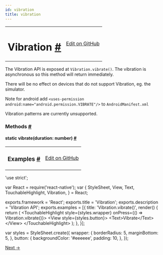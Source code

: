 ```yaml
---
id: vibration
title: vibration
---
```

<a id="content"></a><table width="100%"><tbody><tr><td><h1><a class="anchor" name="vibration"></a>Vibration <a class="hash-link" href="docs/vibration.html#vibration">#</a></h1></td><td style="text-align:right;"><a target="_blank" href="https://github.com/facebook/react-native/blob/master/Libraries/Vibration/Vibration.js">Edit on GitHub</a></td></tr></tbody></table><div><div><p>The Vibration API is exposed at <code>Vibration.vibrate()</code>.
The vibration is asynchronous so this method will return immediately.</p><p>There will be no effect on devices that do not support Vibration, eg. the simulator.</p><p>Note for android
add <code>&lt;uses-permission android:name="android.permission.VIBRATE"/&gt;</code> to <code>AndroidManifest.xml</code></p><p>Vibration patterns are currently unsupported.</p></div><span><h3><a class="anchor" name="methods"></a>Methods <a class="hash-link" href="docs/vibration.html#methods">#</a></h3><div class="props"><div class="prop"><h4 class="propTitle"><a class="anchor" name="vibrate"></a><span class="propType">static </span>vibrate<span class="propType">(duration: number)</span> <a class="hash-link" href="docs/vibration.html#vibrate">#</a></h4></div></div></span></div><div><table width="100%"><tbody><tr><td><h3><a class="anchor" name="examples"></a>Examples <a class="hash-link" href="docs/vibration.html#examples">#</a></h3></td><td style="text-align:right;"><a target="_blank" href="https://github.com/facebook/react-native/blob/master/Examples/UIExplorer/VibrationExample.js">Edit on GitHub</a></td></tr></tbody></table><div class="prism language-javascript"><span class="token string">'use strict'</span><span class="token punctuation">;</span>

<span class="token keyword">var</span> React <span class="token operator">=</span> <span class="token function">require<span class="token punctuation">(</span></span><span class="token string">'react-native'</span><span class="token punctuation">)</span><span class="token punctuation">;</span>
<span class="token keyword">var</span> <span class="token punctuation">{</span>
  StyleSheet<span class="token punctuation">,</span>
  View<span class="token punctuation">,</span>
  Text<span class="token punctuation">,</span>
  TouchableHighlight<span class="token punctuation">,</span>
  Vibration<span class="token punctuation">,</span>
<span class="token punctuation">}</span> <span class="token operator">=</span> React<span class="token punctuation">;</span>

exports<span class="token punctuation">.</span>framework <span class="token operator">=</span> <span class="token string">'React'</span><span class="token punctuation">;</span>
exports<span class="token punctuation">.</span>title <span class="token operator">=</span> <span class="token string">'Vibration'</span><span class="token punctuation">;</span>
exports<span class="token punctuation">.</span>description <span class="token operator">=</span> <span class="token string">'Vibration API'</span><span class="token punctuation">;</span>
exports<span class="token punctuation">.</span>examples <span class="token operator">=</span> <span class="token punctuation">[</span><span class="token punctuation">{</span>
  title<span class="token punctuation">:</span> <span class="token string">'Vibration.vibrate()'</span><span class="token punctuation">,</span>
  <span class="token function">render<span class="token punctuation">(</span></span><span class="token punctuation">)</span> <span class="token punctuation">{</span>
    <span class="token keyword">return</span> <span class="token punctuation">(</span>
      &lt;TouchableHighlight
        style<span class="token operator">=</span><span class="token punctuation">{</span>styles<span class="token punctuation">.</span>wrapper<span class="token punctuation">}</span>
        onPress<span class="token operator">=</span><span class="token punctuation">{</span><span class="token punctuation">(</span><span class="token punctuation">)</span> <span class="token operator">=</span><span class="token operator">&gt;</span> Vibration<span class="token punctuation">.</span><span class="token function">vibrate<span class="token punctuation">(</span></span><span class="token punctuation">)</span><span class="token punctuation">}</span><span class="token operator">&gt;</span>
        &lt;View style<span class="token operator">=</span><span class="token punctuation">{</span>styles<span class="token punctuation">.</span>button<span class="token punctuation">}</span><span class="token operator">&gt;</span>
          &lt;Text<span class="token operator">&gt;</span>Vibrate&lt;<span class="token operator">/</span>Text<span class="token operator">&gt;</span>
        &lt;<span class="token operator">/</span>View<span class="token operator">&gt;</span>
      &lt;<span class="token operator">/</span>TouchableHighlight<span class="token operator">&gt;</span>
    <span class="token punctuation">)</span><span class="token punctuation">;</span>
  <span class="token punctuation">}</span><span class="token punctuation">,</span>
<span class="token punctuation">}</span><span class="token punctuation">]</span><span class="token punctuation">;</span>

<span class="token keyword">var</span> styles <span class="token operator">=</span> StyleSheet<span class="token punctuation">.</span><span class="token function">create<span class="token punctuation">(</span></span><span class="token punctuation">{</span>
  wrapper<span class="token punctuation">:</span> <span class="token punctuation">{</span>
    borderRadius<span class="token punctuation">:</span> <span class="token number">5</span><span class="token punctuation">,</span>
    marginBottom<span class="token punctuation">:</span> <span class="token number">5</span><span class="token punctuation">,</span>
  <span class="token punctuation">}</span><span class="token punctuation">,</span>
  button<span class="token punctuation">:</span> <span class="token punctuation">{</span>
    backgroundColor<span class="token punctuation">:</span> <span class="token string">'#eeeeee'</span><span class="token punctuation">,</span>
    padding<span class="token punctuation">:</span> <span class="token number">10</span><span class="token punctuation">,</span>
  <span class="token punctuation">}</span><span class="token punctuation">,</span>
<span class="token punctuation">}</span><span class="token punctuation">)</span><span class="token punctuation">;</span></div></div><div class="docs-prevnext"><a class="docs-next" href="docs/flexbox.html#content">Next →</a></div>